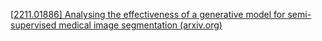[[2211.01886\] Analysing the effectiveness of a generative model for semi-supervised medical image segmentation (arxiv.org)](https://arxiv.org/abs/2211.01886)